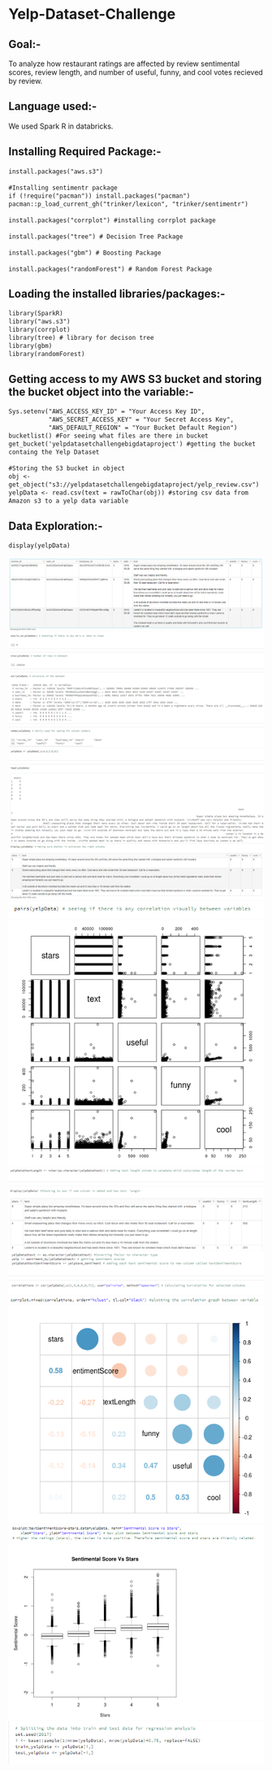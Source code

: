# Yelp-Dataset-Challenge

## Goal:-
To analyze how restaurant ratings are affected by review sentimental scores, review length, and number of useful, funny, and cool votes recieved by review.

## Language used:-
We used Spark R in databricks.

## Installing Required Package:-

```
install.packages("aws.s3")

#Installing sentimentr package
if (!require("pacman")) install.packages("pacman")
pacman::p_load_current_gh("trinker/lexicon", "trinker/sentimentr")

install.packages("corrplot") #installing corrplot package

install.packages("tree") # Decision Tree Package

install.packages("gbm") # Boosting Package

install.packages("randomForest") # Random Forest Package

```

## Loading the installed libraries/packages:-

```
library(SparkR)
library("aws.s3")
library(corrplot)
library(tree) # library for decison tree
library(gbm)
library(randomForest)
```

## Getting access to my AWS S3 bucket and storing the bucket object into the variable:-
```
Sys.setenv("AWS_ACCESS_KEY_ID" = "Your Access Key ID",
           "AWS_SECRET_ACCESS_KEY" = "Your Secret Access Key",
           "AWS_DEFAULT_REGION" = "Your Bucket Default Region")
bucketlist() #For seeing what files are there in bucket
get_bucket('yelpdatasetchallengebigdataproject') #getting the bucket containg the Yelp Dataset

#Storing the S3 bucket in object
obj <- get_object("s3://yelpdatasetchallengebigdataproject/yelp_review.csv")
yelpData <- read.csv(text = rawToChar(obj)) #storing csv data from Amazon s3 to a yelp data variable
```

## Data Exploration:-
```
display(yelpData)
```
![alt text](https://github.com/AkshayRameshAppDEV/Yelp-Dataset-Challenge/blob/master/Big%20Data%20Pics/1.PNG)
![alt text](https://github.com/AkshayRameshAppDEV/Yelp-Dataset-Challenge/blob/master/Big%20Data%20Pics/2.PNG)
![alt text](https://github.com/AkshayRameshAppDEV/Yelp-Dataset-Challenge/blob/master/Big%20Data%20Pics/3.PNG)
![alt text](https://github.com/AkshayRameshAppDEV/Yelp-Dataset-Challenge/blob/master/Big%20Data%20Pics/4.PNG)
![alt text](https://github.com/AkshayRameshAppDEV/Yelp-Dataset-Challenge/blob/master/Big%20Data%20Pics/5.PNG)
![alt text](https://github.com/AkshayRameshAppDEV/Yelp-Dataset-Challenge/blob/master/Big%20Data%20Pics/6.PNG)
![alt text](https://github.com/AkshayRameshAppDEV/Yelp-Dataset-Challenge/blob/master/Big%20Data%20Pics/7.PNG)
![alt text](https://github.com/AkshayRameshAppDEV/Yelp-Dataset-Challenge/blob/master/Big%20Data%20Pics/8.PNG)
![alt text](https://github.com/AkshayRameshAppDEV/Yelp-Dataset-Challenge/blob/master/Big%20Data%20Pics/9.PNG)
![alt text](https://github.com/AkshayRameshAppDEV/Yelp-Dataset-Challenge/blob/master/Big%20Data%20Pics/10.PNG)
![alt text](https://github.com/AkshayRameshAppDEV/Yelp-Dataset-Challenge/blob/master/Big%20Data%20Pics/11.PNG)
![alt text](https://github.com/AkshayRameshAppDEV/Yelp-Dataset-Challenge/blob/master/Big%20Data%20Pics/12.PNG)










